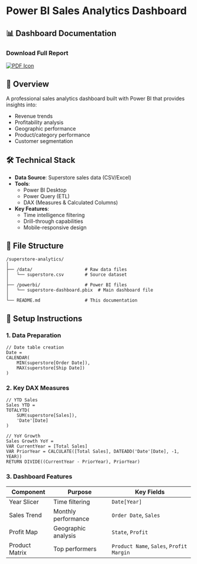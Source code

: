 # Power BI Sales Analytics Dashboard

## 📊 Dashboard Documentation

### Download Full Report
[![PDF Icon](https://img.shields.io/badge/Download_Dashboard_PDF-EC1C24?style=for-the-badge&logo=adobe-acrobat-reader&logoColor=white)](https://github.com/Niair/Power-BI-Sales-Analytics-Dashboard/Power-BI-Sales-Analytics-Dashboard)

## 📌 Overview
A professional sales analytics dashboard built with Power BI that provides insights into:
- Revenue trends
- Profitability analysis
- Geographic performance
- Product/category performance
- Customer segmentation

## 🛠️ Technical Stack
- **Data Source**: Superstore sales data (CSV/Excel)
- **Tools**:
  - Power BI Desktop
  - Power Query (ETL)
  - DAX (Measures & Calculated Columns)
- **Key Features**:
  - Time intelligence filtering
  - Drill-through capabilities
  - Mobile-responsive design

## 📂 File Structure
```
/superstore-analytics/
│
├── /data/                    # Raw data files
│   └── superstore.csv        # Source dataset
│
├── /powerbi/                 # Power BI files
│   └── superstore-dashboard.pbix  # Main dashboard file
│
└── README.md                 # This documentation
```

## 🔧 Setup Instructions

### 1. Data Preparation
```dax
// Date table creation
Date = 
CALENDAR(
    MIN(superstore[Order Date]),
    MAX(superstore[Ship Date])
)
```

### 2. Key DAX Measures
```dax
// YTD Sales
Sales YTD = 
TOTALYTD(
    SUM(superstore[Sales]),
    'Date'[Date]
)

// YoY Growth
Sales Growth YoY = 
VAR CurrentYear = [Total Sales]
VAR PriorYear = CALCULATE([Total Sales], DATEADD('Date'[Date], -1, YEAR))
RETURN DIVIDE((CurrentYear - PriorYear), PriorYear)
```

### 3. Dashboard Features
| Component | Purpose | Key Fields |
|-----------|---------|------------|
| Year Slicer | Time filtering | `Date[Year]` |
| Sales Trend | Monthly performance | `Order Date`, `Sales` |
| Profit Map | Geographic analysis | `State`, `Profit` |
| Product Matrix | Top performers | `Product Name`, `Sales`, `Profit Margin` |
